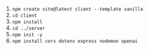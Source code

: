 1. `npm create vite@latest client --template vanilla`
2. `cd client`
3. `npm install`
4. `cd ../server`
5. `npm init -y`
6. `npm install cors dotenv express nodemon openai`
